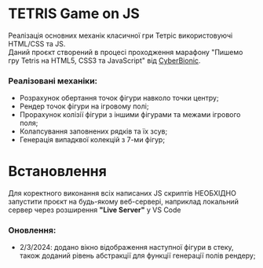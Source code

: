 # TETRIS Game on JS
Реалізація основних механік класичної гри Тетріс використовуючі HTML/CSS та JS. </br>
Даний проєкт створений в процесі проходження марафону "Пишемо гру Tetris на HTML5, CSS3 та JavaScript" від [CyberBionic](https://edu.cbsystematics.com/ua).
### Реалізовані механіки:
- Розрахунок обертання точок фігури навколо точки центру;
- Рендер точок фігури на ігровому полі;
- Прорахунок колізії фігури з іншими фігурами та межами ігрового поля;
- Колапсування заповнених рядків та їх зсув;
- Генерація випадквої колекцій з 7-ми фігур; 

# Встановлення
Для коректного виконання всіх написаних JS скриптів НЕОБХІДНО запустити проєкт на будь-якому веб-сервері, наприклад локальний сервер через розширення **"Live Server"** у VS Code

### Оновлення:
- 2/3/2024: додано вікно відображення наступної фігури в стеку, також доданий рівень абстракції для функції генерації полів рендеру;
